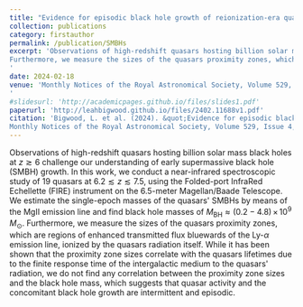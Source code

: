```yaml
---
title: "Evidence for episodic black hole growth of reionization-era quasars observed with Magellan/FIRE"
collection: publications
category: firstauthor
permalink: /publication/SMBHs
excerpt: 'Observations of high-redshift quasars hosting billion solar mass black holes at $z\gtrsim6$ challenge our understanding of early supermassive black hole (SMBH) growth. In this work, we conduct a near-infrared spectroscopic study of $19$ quasars at $6.2\lesssim z\lesssim 7.5$, using the Folded-port InfraRed Echellette (FIRE) instrument on the $6.5$-meter Magellan/Baade Telescope. We estimate the single-epoch masses of the quasars SMBHs by means of the MgII emission line and find black hole masses of $M_{\text{BH}} \approx(0.2-4.8)\,\times\,10^9\,M_\odot$. 
Furthermore, we measure the sizes of the quasars proximity zones, which are regions of enhanced transmitted flux bluewards of the Ly-$\alpha$ emission line, ionized by the quasars radiation itself.  While it has been shown that the proximity zone sizes correlate with the quasars lifetimes due to the finite response time of the intergalactic medium to the quasars radiation, we do not find any correlation between the proximity zone sizes and the black hole mass, which suggests that quasar activity and the concomitant black hole growth are intermittent and episodic. 
'
date: 2024-02-18
venue: 'Monthly Notices of the Royal Astronomical Society, Volume 529, Issue 4, pp.3511-3520
'
#slidesurl: 'http://academicpages.github.io/files/slides1.pdf'
paperurl: 'http://leahbigwood.github.io/files/2402.11688v1.pdf'
citation: 'Bigwood, L. et al. (2024). &quot;Evidence for episodic black hole growth of reionization-era quasars observed with Magellan/FIRE&quot; <i>	 
Monthly Notices of the Royal Astronomical Society, Volume 529, Issue 4, pp.3511-3520</i>. 1(1).'
---
```


Observations of high-redshift quasars hosting billion solar mass black holes at $z\gtrsim6$ challenge our understanding of early supermassive black hole (SMBH) growth. In this work, we conduct a near-infrared spectroscopic study of $19$ quasars at $6.2\lesssim z\lesssim 7.5$, using the Folded-port InfraRed Echellette (FIRE) instrument on the $6.5$-meter Magellan/Baade Telescope. We estimate the single-epoch masses of the quasars' SMBHs by means of the MgII emission line and find black hole masses of $M_{\text{BH}} \approx(0.2-4.8)\,\times\,10^9\,M_\odot$.  Furthermore, we measure the sizes of the quasars proximity zones, which are regions of enhanced transmitted flux bluewards of the Ly-$\alpha$ emission line, ionized by the quasars radiation itself.  While it has been shown that the proximity zone sizes correlate with the quasars lifetimes due to the finite response time of the intergalactic medium to the quasars' radiation, we do not find any correlation between the proximity zone sizes and the black hole mass, which suggests that quasar activity and the concomitant black hole growth are intermittent and episodic. 
